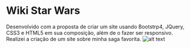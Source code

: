 # Wiki Star Wars
Desenvolvido com a proposta de criar um site usando Bootstrp4, JQuery, CSS3 e HTML5 em sua composição, além de o fazer ser responsivo. Realizei a criação de um site sobre minha saga favorita.
![alt text](https://github.com/Cameasy/Star_Wars-Wiki/blob/main/star_wiki/images/apresentacao.gif?raw=true)
